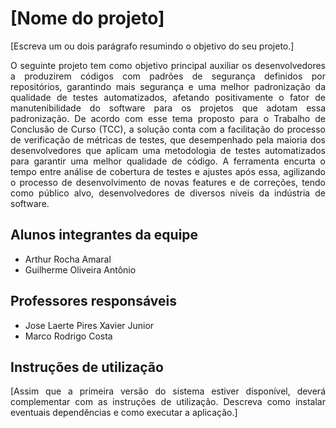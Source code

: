 # [Nome do projeto]

[Escreva um ou dois  parágrafo resumindo o objetivo do seu projeto.]

<span style=" text-align: justify; ">

O seguinte projeto tem como objetivo principal auxiliar os desenvolvedores a produzirem códigos com padrões de segurança definidos por repositórios, garantindo mais segurança e uma melhor padronização da qualidade de testes automatizados, afetando positivamente o fator de manutenibilidade do software para os projetos que adotam essa padronização. De acordo com esse tema proposto para o Trabalho de Conclusão de Curso (TCC), a solução conta com a facilitação do processo de verificação de métricas de testes, que desempenhado pela maioria dos desenvolvedores que aplicam uma metodologia de testes automatizados para garantir uma melhor qualidade de código. A ferramenta encurta o tempo entre análise de cobertura de testes e ajustes após essa, agilizando o processo de desenvolvimento de novas features e de correções, tendo como público alvo, desenvolvedores de diversos níveis da indústria de software.

<span>

## Alunos integrantes da equipe

* Arthur Rocha Amaral
* Guilherme Oliveira Antônio

## Professores responsáveis

* Jose Laerte Pires Xavier Junior
* Marco Rodrigo Costa

## Instruções de utilização

[Assim que a primeira versão do sistema estiver disponível, deverá complementar com as instruções de utilização. Descreva como instalar eventuais dependências e como executar a aplicação.]
